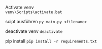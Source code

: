 Activate venv  
`venv\Scripts\activate.bat`

scipt ausführen
`py main.py <filename>` 

deactivate venv
`deactivate`

pip install 
`pip install -r requirements.txt` 
